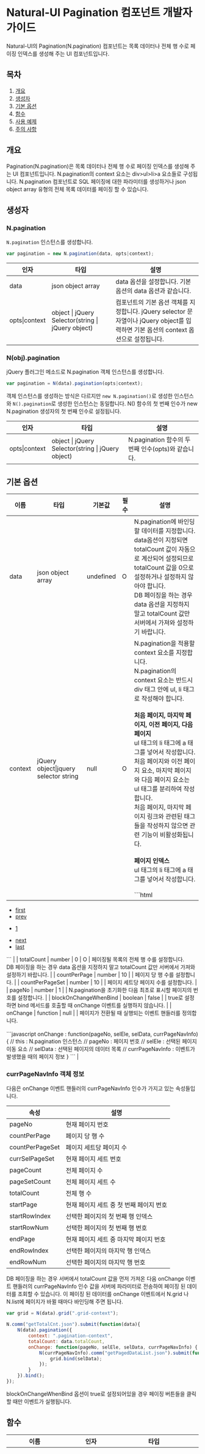 # Natural-UI Pagination 컴포넌트 개발자 가이드

Natural-UI의 Pagination(N.pagination) 컴포넌트는 목록 데이터나 전체 행 수로 페이징 인덱스를 생성해 주는 UI 컴포넌트입니다.

## 목차

1. [개요](#개요)
2. [생성자](#생성자)
3. [기본 옵션](#기본-옵션)
4. [함수](#함수)
5. [사용 예제](#사용-예제)
6. [주의 사항](#주의-사항)

## 개요

Pagination(N.pagination)은 목록 데이터나 전체 행 수로 페이징 인덱스를 생성해 주는 UI 컴포넌트입니다. N.pagination의 context 요소는 div>ul>li>a 요소들로 구성됩니다. N.pagination 컴포넌트로 SQL 페이징에 대한 파라미터를 생성하거나 json object array 유형의 전체 목록 데이터를 페이징 할 수 있습니다.

## 생성자

### N.pagination

`N.pagination` 인스턴스를 생성합니다.

```javascript
var pagination = new N.pagination(data, opts|context);
```

| 인자 | 타입 | 설명 |
|------|------|------|
| data | json object array | data 옵션을 설정합니다. 기본 옵션의 data 옵션과 같습니다. |
| opts\|context | object \| jQuery Selector(string \| jQuery object) | 컴포넌트의 기본 옵션 객체를 지정합니다. jQuery selector 문자열이나 jQuery object를 입력하면 기본 옵션의 context 옵션으로 설정됩니다. |

### N(obj).pagination

jQuery 플러그인 메소드로 N.pagination 객체 인스턴스를 생성합니다.

```javascript
var pagination = N(data).pagination(opts|context);
```

객체 인스턴스를 생성하는 방식은 다르지만 `new N.pagination()`로 생성한 인스턴스와 `N().pagination`로 생성한 인스턴스는 동일합니다. N() 함수의 첫 번째 인수가 new N.pagination 생성자의 첫 번째 인수로 설정됩니다.

| 인자 | 타입 | 설명 |
|------|------|------|
| opts\|context | object \| jQuery Selector(string \| jQuery object) | N.pagination 함수의 두 번째 인수(opts)와 같습니다. |

## 기본 옵션

| 이름 | 타입 | 기본값 | 필수 | 설명 |
|------|------|--------|------|------|
| data | json object array | undefined | O | N.pagination에 바인딩할 데이터를 지정합니다.<br>data옵션이 지정되면 totalCount 값이 자동으로 계산되어 설정되므로 totalCount 값을 0으로 설정하거나 설정하지 않아야 합니다.<br>DB 페이징을 하는 경우 data 옵션을 지정하지 말고 totalCount 값만 서버에서 가져와 설정하기 바랍니다. |
| context | jQuery object\|jquery selector string | null | O | N.pagination을 적용할 context 요소를 지정합니다.<br>N.pagination의 context 요소는 반드시 div 태그 안에 ul, li 태그로 작성해야 합니다.<br><br>**처음 페이지, 마지막 페이지, 이전 페이지, 다음 페이지**<br>ul 태그의 li 태그에 a 태그를 넣어서 작성합니다.<br>처음 페이지와 이전 페이지 요소, 마지막 페이지와 다음 페이지 요소는 ul 태그를 분리하여 작성합니다.<br>처음 페이지, 마지막 페이지 링크와 관련된 태그들을 작성하지 않으면 관련 기능이 비활성화됩니다.<br><br>**페이지 인덱스**<br>ul 태그의 li 태그에 a 태그를 넣어서 작성합니다.<br><br>```html
<div class="pagination-context">
    <ul>
        <li><a href="#">first</a></li>
        <li><a href="#">prev</a></li>
    </ul>
    <ul>
        <li><a href="#"><span>1</span></a></li>
    </ul>
    <ul>
        <li><a href="#">next</a></li>
        <li><a href="#">last</a></li>
    </ul>
</div>
``` |
| totalCount | number | 0 | O | 페이징될 목록의 전체 행 수를 설정합니다.<br>DB 페이징을 하는 경우 data 옵션을 지정하지 말고 totalCount 값만 서버에서 가져와 설정하기 바랍니다. |
| countPerPage | number | 10 |  | 페이지 당 행 수를 설정합니다. |
| countPerPageSet | number | 10 |  | 페이지 세트당 페이지 수를 설정합니다. |
| pageNo | number | 1 |  | N.pagination을 초기화한 다음 최초로 표시할 페이지의 번호를 설정합니다. |
| blockOnChangeWhenBind | boolean | false |  | true로 설정하면 bind 메서드를 호출할 때 onChange 이벤트를 실행하지 않습니다. |
| onChange | function | null |  | 페이지가 전환될 때 실행되는 이벤트 핸들러를 정의합니다.<br><br>```javascript
onChange : function(pageNo, selEle, selData, currPageNavInfo) {
    // this : N.pagination 인스턴스
    // pageNo : 페이지 번호
    // selEle : 선택된 페이지 이동 요소
    // selData : 선택된 페이지의 데이터 목록
    // currPageNavInfo : 이벤트가 발생했을 때의 페이지 정보
}
``` |

### currPageNavInfo 객체 정보

다음은 onChange 이벤트 핸들러의 currPageNavInfo 인수가 가지고 있는 속성들입니다.

| 속성 | 설명 |
|------|------|
| pageNo | 현재 페이지 번호 |
| countPerPage | 페이지 당 행 수 |
| countPerPageSet | 페이지 세트당 페이지 수 |
| currSelPageSet | 현재 페이지 세트 번호 |
| pageCount | 전체 페이지 수 |
| pageSetCount | 전체 페이지 세트 수 |
| totalCount | 전체 행 수 |
| startPage | 현재 페이지 세트 중 첫 번째 페이지 번호 |
| startRowIndex | 선택한 페이지의 첫 번째 행 인덱스 |
| startRowNum | 선택한 페이지의 첫 번째 행 번호 |
| endPage | 현재 페이지 세트 중 마지막 페이지 번호 |
| endRowIndex | 선택한 페이지의 마지막 행 인덱스 |
| endRowNum | 선택한 페이지의 마지막 행 번호 |

DB 페이징을 하는 경우 서버에서 totalCount 값을 먼저 가져온 다음 onChange 이벤트 핸들러의 currPageNavInfo 인수 값을 서버에 파라미터로 전송하여 페이징 된 데이터를 조회할 수 있습니다. 이 페이징 된 데이터를 onChange 이벤트에서 N.grid 나 N.list에 페이지가 바뀔 때마다 바인딩해 주면 됩니다.

```javascript
var grid = N(data).grid(".grid-context");

N.comm("getTotalCnt.json").submit(function(data){
    N(data).pagination({
        context: ".pagination-context",
        totalCount: data.totalCount,
        onChange: function(pageNo, selEle, selData, currPageNavInfo) {
            N(currPageNavInfo).comm("getPagedDataList.json").submit(function(data){
                grid.bind(selData);
            });
        }
    }).bind();
});
```

blockOnChangeWhenBind 옵션이 true로 설정되어있을 경우 페이징 버튼들을 클릭할 때만 이벤트가 실행됩니다.

## 함수

| 이름 | 인자 | 타입 | 반환 | 설명 |
|------|------|------|------|------|
| data | selFlag | boolean | json object array\|jQuery object[json object array] | 컴포넌트에 바인딩된 최신 데이터를 반환합니다.<br><br>selFlag 인수 값에 따라 다음과 같은 데이터를 반환합니다.<br>- undefined(selFlag 옵션이 지정되지 않은 경우): json object array 타입의 데이터를 반환합니다.<br>- false: 컴포넌트에 바인딩되어 있는 jQuery object[json object array] 타입의 원래 유형의 데이터를 반환합니다.<br><br>data 메서드로 가져온 데이터를 다른 데이터 관련 컴포넌트에 바인딩할 때는 반드시 "false"로 설정하여 원래 유형의 데이터를 바인딩해야 양방향 데이터 바인딩이 활성화됩니다. |
| context | selector | string | jQuery object | context 요소를 반환합니다.<br><br>jQuery selector 구문을 입력하면 context 요소에서 지정한 요소를 찾아서 반환합니다. |
| bind | data\|totalCount, totalCount | array[object]\|number, number | N.pagination | context 옵션으로 지정한 요소에 데이터를 바인딩하여 Pagination을 생성합니다.<br><br>첫 번째 인자:<br>- 인수 타입이 number 이면 totalCount로 설정되고 array 타입이면 data로 지정됩니다.<br><br>두 번째 인자:<br>- Pagination을 위한 데이터의 총 행 수를 입력합니다. |
| pageNo | pageNo | number | number\|N.pagination | 페이지 번호 값을 가져오거나 설정합니다.<br><br>- 인수가 없으면 pageNo 값을 가져오고 첫 번째 인수를 입력하면 입력된 값으로 pageNo가 설정됩니다.<br>- N.pagination의 옵션 값만 변경되므로 이 함수를 실행한 후 bind 메서드를 실행해줘야 바뀐 값이 페이지네이션에 표시됩니다. |
| totalCount | totalCount | number | number\|N.pagination | 전체 행 수 값을 가져오거나 설정합니다.<br><br>- 인수가 없으면 totalCount 값을 가져오고 첫 번째 인수를 입력하면 입력된 값으로 totalCount가 설정됩니다.<br>- N.pagination의 옵션 값만 변경되므로 이 함수를 실행한 후 bind 메서드를 실행해줘야 바뀐 값이 페이지네이션에 표시됩니다. |
| countPerPage | countPerPage | number | number\|N.pagination | 페이지 당 행 수 값을 가져오거나 설정합니다.<br><br>- 인수가 없으면 countPerPage 값을 가져오고 첫 번째 인수를 입력하면 입력된 값으로 countPerPage가 설정됩니다.<br>- N.pagination의 옵션 값만 변경되므로 이 함수를 실행한 후 bind 메서드를 실행해줘야 바뀐 값이 페이지네이션에 표시됩니다. |
| countPerPageSet | countPerPageSet | number | number\|N.pagination | 페이지 세트당 페이지 수 값을 가져오거나 설정합니다.<br><br>- 인수가 없으면 countPerPageSet 값을 가져오고 첫 번째 인수를 입력하면 입력된 값으로 countPerPageSet가 설정됩니다.<br>- N.pagination의 옵션 값만 변경되므로 이 함수를 실행한 후 bind 메서드를 실행해줘야 바뀐 값이 페이지네이션에 표시됩니다. |
| currPageNavInfo | - | - | N.pagination | 페이징 정보 객체를 반환합니다.<br><br>currPageNavInfo 객체 정보에는 페이지 번호, 페이지 당 행 수, 페이지 세트당 페이지 수 등 다양한 페이징 관련 정보가 포함되어 있습니다. |

## 사용 예제

### 1. Pagination에 데이터 바인딩하기

```html
<div class="pagination">
    <ul>
        <li><a href="#" title="첫페이지">first</a></li> <!-- 첫 페이지로 가기 버튼이 필요 없으면 이 태그는 작성하지 않아도 됩니다. -->
        <li><a href="#" title="이전페이지">prev</a></li>
    </ul>
    <ul>
        <li><a href="#"><span>1</span></a></li>
    </ul>
    <ul>
        <li><a href="#" title="다음페이지">next</a></li>
        <li><a href="#" title="마지막페이지">last</a></li> <!-- 마지막 페이지로 가기 버튼이 필요 없으면 이 태그는 작성하지 않아도 됩니다. -->
    </ul>
</div>

<script type="text/javascript">
    N.comm("data.json").submit(function(data){
        N(data).pagination({
            context: ".pagination",
            onChange: function(pageNo, selEle, selData, currPageNavInfo) {
                // 페이지 전환 시 실행되는 이벤트 핸들러.
                N.log(selData);
            }
        }).bind();
    });
</script>
```

### 2. 세 번째 페이지를 기본 선택하여 Pagination 생성하기

```html
<div class="pagination">
    <ul>
        <li><a href="#">first</a></li>
        <li><a href="#">prev</a></li>
    </ul>
    <ul>
        <li><a href="#"><span>1</span></a></li>
    </ul>
    <ul>
        <li><a href="#">next</a></li>
        <li><a href="#">last</a></li>
    </ul>
</div>

<script type="text/javascript">
    N.comm("data.json").submit(function(data){
        N(data).pagination({
            context: ".pagination",
            onChange: function(pageNo, selEle, selData, currPageNavInfo) {
                N.log(selData);
            }
        }).
        pageNo(3)
        .bind();
    });
</script>
```

### 3. N.pagination과 N.grid를 연동하여 그리드 데이터를 페이징 하기

```html
<table class="pagination">
    <thead>
        <tr>
            <th>name</th>
            <th>age</th>
            <th>gender</th>
            <th>email</th>
            <th>registered</th>
        </tr>
    </thead>
    <tbody>
        <tr>
            <td id="name"></td>
            <td id="age"></td>
            <td id="gender"></td>
            <td id="email"></td>
            <td id="registered"></td>
        </tr>
    </tbody>
</table>

<div class="pagination">
    <ul>
        <li><a href="#">first</a></li>
        <li><a href="#">prev</a></li>
    </ul>
    <ul>
        <li><a href="#"><span>1</span></a></li>
    </ul>
    <ul>
        <li><a href="#">next</a></li>
        <li><a href="#">last</a></li>
    </ul>
</div>

<script type="text/javascript">
    var grid = N(data).grid(".pagination"); // 1. N.grid 초기화.

    N.comm("data.json").submit(function(data){ // 2. 서버 데이터 조회.
        N(data).pagination({ // 3. N.pagination 초기화.
            context: ".pagination",
            onChange: function(pageNo, selEle, selData, currPageNavInfo) {
                grid.bind(selData); // 4. 페이징 된 데이터를 N.grid에 바인딩.
            }
        }).bind();
    });
</script>
```

### 4. SQL 페이징 하기

SQL 페이징 시 먼저 totalCount값을 서버에서 가져온 다음 currPageNavInfo 정보를 서버에 전달해서 반환된 페이징 데이터를 N.grid에 바인딩하는 방식으로 SQL 페이징을 처리할 수 있습니다.

```html
<table class="pagination">
    <thead>
        <tr>
            <th>name</th>
            <th>age</th>
            <th>gender</th>
            <th>email</th>
            <th>registered</th>
        </tr>
    </thead>
    <tbody>
        <tr>
            <td id="name"></td>
            <td id="age"></td>
            <td id="gender"></td>
            <td id="email"></td>
            <td id="registered"></td>
        </tr>
    </tbody>
</table>

<div class="pagination">
    <ul>
        <li><a href="#">first</a></li>
        <li><a href="#">prev</a></li>
    </ul>
    <ul>
        <li><a href="#"><span>1</span></a></li>
    </ul>
    <ul>
        <li><a href="#">next</a></li>
        <li><a href="#">last</a></li>
    </ul>
</div>

<script type="text/javascript">
    var grid = N(data).grid(".pagination"); // 1. N.grid 초기화

    N.comm("retrieveCnt.json").submit(function(data){ // 2. totalCount 값 가져오기
        N(data).pagination({
            context: ".pagination",
            totalCount: data.totalCount,
            onChange: function(pageNo, selEle, selData, currPageNavInfo) {
                N(currPageNavInfo)
                .comm("data.json").submit(function(data){ // 3. 페이징 정보를 서버로 전달하여 페이징 된 데이터 조회
                    grid.bind(selData); // 4. 페이징 된 데이터를 N.grid에 바인딩
                });
            }
        }).bind();
    });
</script>
```

페이징 된 데이터에 totalCount 값이 있을 경우 다음과 같이 N.pagination의 bind 메서드에 totalCount 값을 입력하여 데이터가 조회될 때마다 페이징 인덱스를 생성할 수도 있습니다. 이러한 페이징 방식은 페이지가 바뀔 때마다 페이지네이션 인덱싱을 다시 한다는 단점이 있는 반면 데이터 조회 후 다른 사용자가 데이터를 추가하거나 삭제하여도 페이징을 정확하게 할 수 있는 장점이 있습니다.

```javascript
<script type="text/javascript">
    var grid = N(data).grid(".pagination"); // 1. N.grid 초기화.

    var pagination = N(data).pagination({ // 2. N.pagination 초기화.
        context: ".pagination",
        blockOnChangeWhenBind : true, // bind 함수를 호출할 때 onChange 이벤트를 차단하기 위한 옵션(false로 설정하면 무한루프에 빠짐)
        onChange: function(pageNo, selEle, selData, currPageNavInfo) {
            N(currPageNavInfo)
            .comm("data.json").submit(function(data){ // 7. totalCount 값이 포함된 데이터 조회.
                pagination.bind(data[0] && data[0].totalCount ? data[0].totalCount : 0); // 8. N.pagination의 bind 메서드의 인수에 totalCount를 입력하여 페이징 인덱스 재 생성.
                grid.bind(data); // 9. 페이징 된 데이터를 N.grid에 바인딩.
            });
        }
    }).bind();

    N(".btn-search").on("click", function() { // 데이터 조회 버튼 이벤트
        pagination.pageNo(1).bind(); // 3. 첫 번째 페이지로 이동하여 currPageNavInfo 정보 초기화.
        N(pagination.currPageNavInfo())
        .comm("data.json").submit(function(data){ // 4. totalCount 값이 포함된 데이터 조회.
            pagination.bind(data[0] && data[0].totalCount ? data[0].totalCount : 0 ); // 5. N.pagination의 bind 메서드의 인수에 totalCount를 입력하여 페이징 인덱스 재 생성.
            grid.bind(data); // 6. 페이징 된 데이터를 N.grid에 바인딩.
        });
    });
</script>
```

## 주의 사항

1. Pagination 컴포넌트의 context 요소는 반드시 div 태그 안에 ul, li 태그로 작성해야 합니다.

2. data 옵션이 지정되면 totalCount 값이 자동으로 계산되어 설정되므로 totalCount 값을 0으로 설정하거나 설정하지 않아야 합니다.

3. DB 페이징을 하는 경우 data 옵션을 지정하지 말고 totalCount 값만 서버에서 가져와 설정하는 것이 좋습니다.

4. blockOnChangeWhenBind 옵션을 true로 설정하면 bind 메서드를 호출할 때 onChange 이벤트가 실행되지 않으므로, 무한 루프를 방지할 수 있습니다.

5. 페이징 인덱스를 재생성할 때는 bind 메서드를 호출해야 합니다. pageNo, totalCount, countPerPage, countPerPageSet 등의 함수를 실행한 후에는 반드시 bind 메서드를 실행해야 변경된 값이 페이지네이션에 반영됩니다.